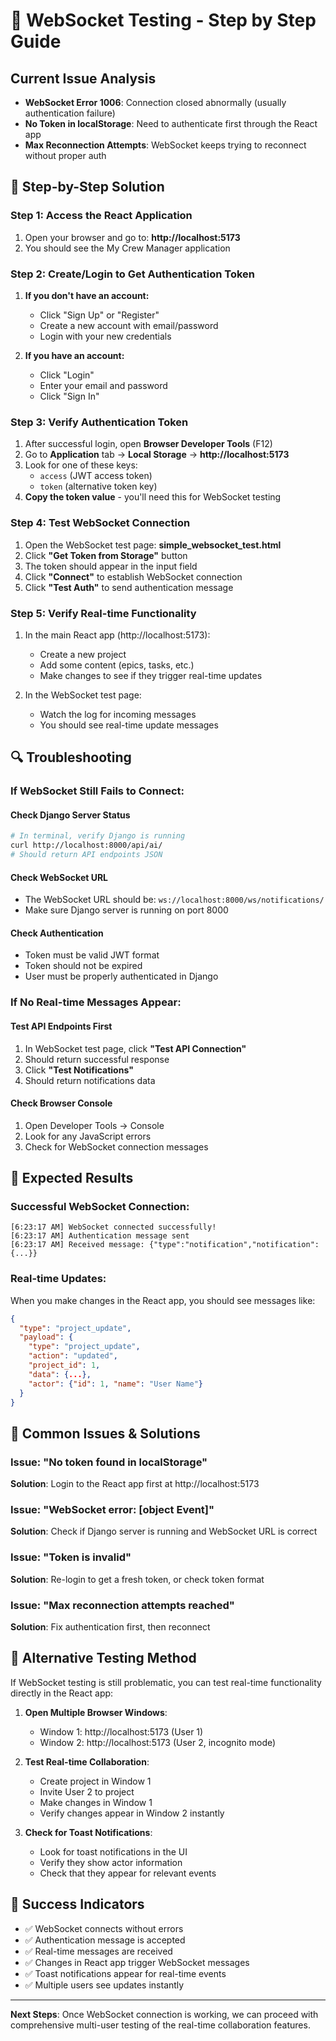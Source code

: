 # 🔌 WebSocket Testing - Step by Step Guide

## Current Issue Analysis
- **WebSocket Error 1006**: Connection closed abnormally (usually authentication failure)
- **No Token in localStorage**: Need to authenticate first through the React app
- **Max Reconnection Attempts**: WebSocket keeps trying to reconnect without proper auth

## 🚀 Step-by-Step Solution

### Step 1: Access the React Application
1. Open your browser and go to: **http://localhost:5173**
2. You should see the My Crew Manager application

### Step 2: Create/Login to Get Authentication Token
1. **If you don't have an account:**
   - Click "Sign Up" or "Register"
   - Create a new account with email/password
   - Login with your new credentials

2. **If you have an account:**
   - Click "Login" 
   - Enter your email and password
   - Click "Sign In"

### Step 3: Verify Authentication Token
1. After successful login, open **Browser Developer Tools** (F12)
2. Go to **Application** tab → **Local Storage** → **http://localhost:5173**
3. Look for one of these keys:
   - `access` (JWT access token)
   - `token` (alternative token key)
4. **Copy the token value** - you'll need this for WebSocket testing

### Step 4: Test WebSocket Connection
1. Open the WebSocket test page: **simple_websocket_test.html**
2. Click **"Get Token from Storage"** button
3. The token should appear in the input field
4. Click **"Connect"** to establish WebSocket connection
5. Click **"Test Auth"** to send authentication message

### Step 5: Verify Real-time Functionality
1. In the main React app (http://localhost:5173):
   - Create a new project
   - Add some content (epics, tasks, etc.)
   - Make changes to see if they trigger real-time updates

2. In the WebSocket test page:
   - Watch the log for incoming messages
   - You should see real-time update messages

## 🔍 Troubleshooting

### If WebSocket Still Fails to Connect:

#### Check Django Server Status
```bash
# In terminal, verify Django is running
curl http://localhost:8000/api/ai/
# Should return API endpoints JSON
```

#### Check WebSocket URL
- The WebSocket URL should be: `ws://localhost:8000/ws/notifications/`
- Make sure Django server is running on port 8000

#### Check Authentication
- Token must be valid JWT format
- Token should not be expired
- User must be properly authenticated in Django

### If No Real-time Messages Appear:

#### Test API Endpoints First
1. In WebSocket test page, click **"Test API Connection"**
2. Should return successful response
3. Click **"Test Notifications"** 
4. Should return notifications data

#### Check Browser Console
1. Open Developer Tools → Console
2. Look for any JavaScript errors
3. Check for WebSocket connection messages

## 🎯 Expected Results

### Successful WebSocket Connection:
```
[6:23:17 AM] WebSocket connected successfully!
[6:23:17 AM] Authentication message sent
[6:23:17 AM] Received message: {"type":"notification","notification":{...}}
```

### Real-time Updates:
When you make changes in the React app, you should see messages like:
```json
{
  "type": "project_update",
  "payload": {
    "type": "project_update",
    "action": "updated",
    "project_id": 1,
    "data": {...},
    "actor": {"id": 1, "name": "User Name"}
  }
}
```

## 🚨 Common Issues & Solutions

### Issue: "No token found in localStorage"
**Solution**: Login to the React app first at http://localhost:5173

### Issue: "WebSocket error: [object Event]"
**Solution**: Check if Django server is running and WebSocket URL is correct

### Issue: "Token is invalid"
**Solution**: Re-login to get a fresh token, or check token format

### Issue: "Max reconnection attempts reached"
**Solution**: Fix authentication first, then reconnect

## 📱 Alternative Testing Method

If WebSocket testing is still problematic, you can test real-time functionality directly in the React app:

1. **Open Multiple Browser Windows**:
   - Window 1: http://localhost:5173 (User 1)
   - Window 2: http://localhost:5173 (User 2, incognito mode)

2. **Test Real-time Collaboration**:
   - Create project in Window 1
   - Invite User 2 to project
   - Make changes in Window 1
   - Verify changes appear in Window 2 instantly

3. **Check for Toast Notifications**:
   - Look for toast notifications in the UI
   - Verify they show actor information
   - Check that they appear for relevant events

## 🎉 Success Indicators

- ✅ WebSocket connects without errors
- ✅ Authentication message is accepted
- ✅ Real-time messages are received
- ✅ Changes in React app trigger WebSocket messages
- ✅ Toast notifications appear for real-time events
- ✅ Multiple users see updates instantly

---

**Next Steps**: Once WebSocket connection is working, we can proceed with comprehensive multi-user testing of the real-time collaboration features.
